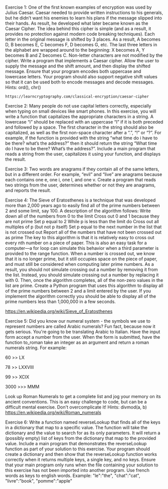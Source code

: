 Exercise 1: One of the first known examples of encryption was used by Julius Caesar. Caesar needed to provide written instructions to his generals, but he didn’t want his enemies to learn his plans if the message slipped into their hands. As result, he developed what later became known as the Caesar Cipher. The idea behind this cipher is simple (and as a result, it provides no protection against modern code breaking techniques). Each letter in the original message is shifted by 3 places. As a result, A becomes D, B becomes E, C becomes F, D becomes G, etc. The last three letters in the alphabet are wrapped around to the beginning: X becomes A, Y becomes B and Z becomes C. Non-letter characters are not modified by the cipher. Write a program that implements a Caesar cipher. Allow the user to supply the message and the shift amount, and then display the shifted message. Ensure that your program encodes both uppercase and lowercase letters. Your program should also support negative shift values so that it can be used both to encode messages and decode messages. Hints: ord(), chr()

    https://learncryptography.com/classical-encryption/caesar-cipher
    
Exercise 2: Many people do not use capital letters correctly, especially when typing on small devices like smart phones. In this exercise, you will write a function that capitalizes the appropriate characters in a string. A lowercase “i” should be replaced with an uppercase “I” if it is both preceded and followed by a space. The first character in the string should also be capitalized, as well as the first non-space character after a “.”, “!” or “?”. For example, if the function is provided with the string “what time do i have to be there? what’s the address?” then it should return the string “What time do I have to be there? What’s the address?”. Include a main program that reads a string from the user, capitalizes it using your function, and displays the result.


Exercise 3: Two words are anagrams if they contain all of the same letters, but in a different order. For example, “evil” and “live” are anagrams because each contains one e, one i, one l, and one v. Create a program that reads two strings from the user, determines whether or not they are anagrams, and reports the result.


Exercise 4: The Sieve of Eratosthenes is a technique that was developed more than 2,000 years ago to easily find all of the prime numbers between 2 and some limit, say 100. A description of the algorithm follows: Write down all of the numbers from 0 to the limit Cross out 0 and 1 because they are not prime Set p equal to 2 While p is less than the limit do Cross out all multiples of p (but not p itself) Set p equal to the next number in the list that is not crossed out Report all of the numbers that have not been crossed out as prime The key to this algorithm is that it is relatively easy to cross out every nth number on a piece of paper. This is also an easy task for a computer—a for loop can simulate this behavior when a third parameter is provided to the range function. When a number is crossed out, we know that it is no longer prime, but it still occupies space on the piece of paper, and must still be considered when computing later prime numbers. As a result, you should not simulate crossing out a number by removing it from the list. Instead, you should simulate crossing out a number by replacing it with 0. Then, once the algorithm completes, all of the non-zero values in the list are prime. Create a Python program that uses this algorithm to display all of the prime numbers between 2 and a limit entered by the user. If you implement the algorithm correctly you should be able to display all of the prime numbers less than 1,000,000 in a few seconds.

https://en.wikipedia.org/wiki/Sieve_of_Eratosthenes


Exercise 5: Did you know our numeral system - the symbols we use to represent numbers are called Arabic numerals? Fun fact, because now it gets serious. You're going to be translating Arabic to Italian.
Have the input form accept a number from the user. When the form is submitted, have the function to_roman take an integer as an argument and return a roman numerals string. For example:

60 >> LX  

78 >> LXXVIII  

99 >> XCIX  

3000 >>> MMM  

Look up Roman Numerals to get a complete list and jog your memory on its ancient conventions. This is an easy challenge to code, but can be a difficult mental exercise. Don't overcomplicate it! Hints: divmod(a, b)
https://en.wikipedia.org/wiki/Roman_numerals


Exercise 6:
Write a function named reverseLookup that finds all of the keys in a dictionary that map to a specific value. The function will take the dictionary and the value to search for as its only parameters. It will return a (possibly empty) list of keys from the dictionary that map to the provided value. Include a main program that demonstrates the reverseLookup function as part of your solution to this exercise. Your program should create a dictionary and then show that the reverseLookup function works correctly when it returns multiple keys, a single key, and no keys. Ensure that your main program only runs when the file containing your solution to this exercise has not been imported into another program. Use french words as keys to english words. Example: "le":"the", "chat":"cat", "livre":"book", "pomme":"apple"
